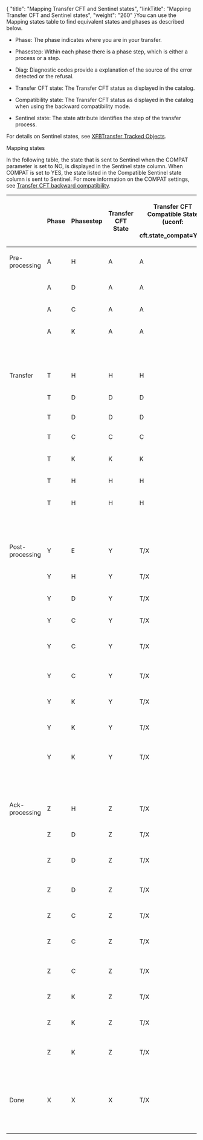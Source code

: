 {
    "title": "Mapping Transfer CFT and Sentinel states",
    "linkTitle": "Mapping Transfer CFT and Sentinel states",
    "weight": "260"
}You can use the Mapping states table to find equivalent states and phases as described below.

-   Phase: The phase indicates where you are in your transfer.
-   Phasestep: Within each phase there is a phase step, which is either a process or a step.
-   Diag: Diagnostic codes provide a explanation of the source of the error detected or the refusal.
-   Transfer CFT state: The Transfer CFT status as displayed in the catalog.
-   Compatibility state: The Transfer CFT status as displayed in the catalog when using the backward compatibility mode.
-   Sentinel state: The state attribute identifies the step of the transfer process.

For details on Sentinel states, see [XFBTransfer Tracked Objects](xfbtransfer.htm).

Mapping states

In the following table, the state that is sent to Sentinel when the COMPAT parameter is set to NO, is displayed in the Sentinel state column. When COMPAT is set to YES, the state listed in the Compatible Sentinel state column is sent to Sentinel. For more information on the COMPAT settings, see [Transfer CFT backward compatibility](../../../concepts/phase_and_phasestep/processing_compatability).

<table cellspacing="0">
   <col/>
   <col/>
   <col/>
   <col/>
   <col/>
   <col/>
   <col/>
   <col/>
   <col/>
   <thead>
      <tr>
         <th>
            <p> </p>
</th>
         <th>
            <p>Phase</p>
</th>
         <th>
            <p>Phasestep</p>
</th>
         <th>
            <p>Transfer CFT State</p>
</th>
         <th>
            <p>Transfer CFT Compatible State (uconf:</p>
            <p>cft.state_compat=Yes)</p>
</th>
         <th>
            <p>Diagi</p>
</th>
         <th>
            <p>Acked</p>
</th>
         <th>
            <p>Sentinel </p>
            <p>State</p>
</th>
         <th>
            <p>Compatible Sentinel State (uconf:</p>
            <p>cft.state_compat=Yes)</p>
</th>
      </tr>
   </thead>
   <tbody>
      <tr>
         <td>
            <p>Pre-processing</p>
         </td>
         <td>
            <p>A</p>
         </td>
         <td>
            <p>H</p>
         </td>
         <td>
            <p>A</p>
         </td>
         <td>
            <p>A</p>
         </td>
         <td>
            <p>0</p>
         </td>
         <td>
            <p> </p>
         </td>
         <td>
            <p>PRE_PROC</p>
         </td>
         <td>
            <p>AVAILABLE</p>
         </td>
      </tr>
      <tr>
         <td>
            <p> </p>
         </td>
         <td>
            <p>A</p>
         </td>
         <td>
            <p>D</p>
         </td>
         <td>
            <p>A</p>
         </td>
         <td>
            <p>A</p>
         </td>
         <td>
            <p> </p>
         </td>
         <td>
            <p> </p>
         </td>
         <td>
            <p>PRE_PROC</p>
         </td>
         <td>
            <p>TO_EXECUTE</p>
         </td>
      </tr>
      <tr>
         <td>
            <p> </p>
         </td>
         <td>
            <p>A</p>
         </td>
         <td>
            <p>C</p>
         </td>
         <td>
            <p>A</p>
         </td>
         <td>
            <p>A</p>
         </td>
         <td>
            <p> </p>
         </td>
         <td>
            <p> </p>
         </td>
         <td>
            <p>PRE_PROC</p>
         </td>
         <td>
            <p>TO_EXECUTE</p>
         </td>
      </tr>
      <tr>
         <td>
            <p> </p>
         </td>
         <td>
            <p>A</p>
         </td>
         <td>
            <p>K</p>
         </td>
         <td>
            <p>A</p>
         </td>
         <td>
            <p>A</p>
         </td>
         <td>
            <p>121</p>
         </td>
         <td>
            <p> </p>
         </td>
         <td>
            <p>PRE_PROC_ABORT</p>
         </td>
         <td>
            <p>CANCELED</p>
         </td>
      </tr>
      <tr>
         <td>
            <p> </p>
         </td>
         <td>
            <p> </p>
         </td>
         <td>
            <p> </p>
         </td>
         <td>
            <p> </p>
         </td>
         <td>
            <p> </p>
         </td>
         <td>
            <p> </p>
         </td>
         <td>
            <p> </p>
         </td>
         <td>
            <p> </p>
         </td>
         <td>
            <p> </p>
         </td>
      </tr>
      <tr>
         <td>
            <p>Transfer</p>
         </td>
         <td>
            <p>T</p>
         </td>
         <td>
            <p>H</p>
         </td>
         <td>
            <p>H</p>
         </td>
         <td>
            <p>H</p>
         </td>
         <td>
            <p>0</p>
         </td>
         <td>
            <p> </p>
         </td>
         <td>
            <p>AVAILABLE</p>
         </td>
         <td>
            <p>AVAILABLE</p>
         </td>
      </tr>
      <tr>
         <td>
            <p> </p>
         </td>
         <td>
            <p>T</p>
         </td>
         <td>
            <p>D</p>
         </td>
         <td>
            <p>D</p>
         </td>
         <td>
            <p>D</p>
         </td>
         <td>
            <p> </p>
         </td>
         <td>
            <p> </p>
         </td>
         <td>
            <p>TO_EXECUTE</p>
         </td>
         <td>
            <p>TO_EXECUTE</p>
         </td>
      </tr>
      <tr>
         <td>          </td>
         <td>T         </td>
         <td>D         </td>
         <td>D         </td>
         <td>D         </td>
         <td>NOT = 0         </td>
         <td>          </td>
         <td>INTERRUPTED         </td>
         <td>INTERRUPTED         </td>
      </tr>
      <tr>
         <td>
            <p> </p>
         </td>
         <td>
            <p>T</p>
         </td>
         <td>
            <p>C</p>
         </td>
         <td>
            <p>C</p>
         </td>
         <td>
            <p>C</p>
         </td>
         <td>
            <p> </p>
         </td>
         <td>
            <p> </p>
         </td>
         <td>
            <p>SENDING/RECEIVING</p>
         </td>
         <td>
            <p>SENDING/RECEIVING</p>
         </td>
      </tr>
      <tr>
         <td>
            <p> </p>
         </td>
         <td>
            <p>T</p>
         </td>
         <td>
            <p>K</p>
         </td>
         <td>
            <p>K</p>
         </td>
         <td>
            <p>K</p>
         </td>
         <td>
            <p> </p>
         </td>
         <td>
            <p> </p>
         </td>
         <td>
            <p>CANCELED</p>
         </td>
         <td>
            <p>CANCELED</p>
         </td>
      </tr>
      <tr>
         <td>
            <p> </p>
         </td>
         <td>
            <p>T</p>
         </td>
         <td>
            <p>H</p>
         </td>
         <td>
            <p>H</p>
         </td>
         <td>
            <p>H</p>
         </td>
         <td>
            <p>121</p>
         </td>
         <td>
            <p> </p>
         </td>
         <td>
            <p>SUSPENDED</p>
         </td>
         <td>
            <p>SUSPENDED</p>
         </td>
      </tr>
      <tr>
         <td>
            <p> </p>
         </td>
         <td>
            <p>T</p>
         </td>
         <td>
            <p>H</p>
         </td>
         <td>
            <p>H</p>
         </td>
         <td>
            <p>H</p>
         </td>
         <td>
            <p>621</p>
         </td>
         <td>
            <p> </p>
         </td>
         <td>
            <p>INTERRUPTED</p>
         </td>
         <td>
            <p>INTERRUPTED</p>
         </td>
      </tr>
      <tr>
         <td>
            <p> </p>
         </td>
         <td>
            <p> </p>
         </td>
         <td>
            <p> </p>
         </td>
         <td>
            <p> </p>
         </td>
         <td>
            <p> </p>
         </td>
         <td>
            <p> </p>
         </td>
         <td>
            <p> </p>
         </td>
         <td>
            <p> </p>
         </td>
         <td>
            <p> </p>
         </td>
      </tr>
      <tr>
         <td>
            <p>Post-processing</p>
         </td>
         <td>
            <p>Y</p>
         </td>
         <td>
            <p>E</p>
         </td>
         <td>
            <p>Y</p>
         </td>
         <td>
            <p>T/X</p>
         </td>
         <td>
            <p> </p>
         </td>
         <td>
            <p> </p>
         </td>
         <td>
            <p>POST_PROC</p>
         </td>
         <td>
            <p>SENT/RECEIVED</p>
         </td>
      </tr>
      <tr>
         <td>
            <p> </p>
         </td>
         <td>
            <p>Y</p>
         </td>
         <td>
            <p>H</p>
         </td>
         <td>
            <p>Y</p>
         </td>
         <td>
            <p>T/X</p>
         </td>
         <td>
            <p> </p>
         </td>
         <td>
            <p> </p>
         </td>
         <td>
            <p>POST_PROC</p>
         </td>
         <td>
            <p>SENT/RECEIVED</p>
         </td>
      </tr>
      <tr>
         <td>
            <p> </p>
         </td>
         <td>
            <p>Y</p>
         </td>
         <td>
            <p>D</p>
         </td>
         <td>
            <p>Y</p>
         </td>
         <td>
            <p>T/X</p>
         </td>
         <td>
            <p> </p>
         </td>
         <td>
            <p> </p>
         </td>
         <td>
            <p>POST_PROC</p>
         </td>
         <td>
            <p>SENT/RECEIVED</p>
         </td>
      </tr>
      <tr>
         <td>
            <p> </p>
         </td>
         <td>
            <p>Y</p>
         </td>
         <td>
            <p>C</p>
         </td>
         <td>
            <p>Y</p>
         </td>
         <td>
            <p>T/X</p>
         </td>
         <td>
            <p> </p>
         </td>
         <td>
            <p> </p>
         </td>
         <td>
            <p>POST_PROC</p>
         </td>
         <td>
            <p>SENT/RECEIVED</p>
         </td>
      </tr>
      <tr>
         <td>
            <p> </p>
         </td>
         <td>
            <p>Y</p>
         </td>
         <td>
            <p>C</p>
         </td>
         <td>
            <p>Y</p>
         </td>
         <td>
            <p>T/X</p>
         </td>
         <td>
            <p> </p>
         </td>
         <td>
            <p>A</p>
         </td>
         <td>
            <p>POST_PROC</p>
         </td>
         <td>
            <p>ENDED-TO-ACK/ACKED</p>
         </td>
      </tr>
      <tr>
         <td>
            <p> </p>
         </td>
         <td>
            <p>Y</p>
         </td>
         <td>
            <p>C</p>
         </td>
         <td>
            <p>Y</p>
         </td>
         <td>
            <p>T/X</p>
         </td>
         <td>
            <p> </p>
         </td>
         <td>
            <p>N</p>
         </td>
         <td>
            <p>POST_PROC</p>
         </td>
         <td>
            <p>ENDED-TO-NACK/NACKED</p>
         </td>
      </tr>
      <tr>
         <td>
            <p> </p>
         </td>
         <td>
            <p>Y</p>
         </td>
         <td>
            <p>K</p>
         </td>
         <td>
            <p>Y</p>
         </td>
         <td>
            <p>T/X</p>
         </td>
         <td>
            <p> </p>
         </td>
         <td>
            <p> </p>
         </td>
         <td>
            <p>POST_PROC_ABORT</p>
         </td>
         <td>
            <p>SENT/RECEIVED</p>
         </td>
      </tr>
      <tr>
         <td>
            <p> </p>
         </td>
         <td>
            <p>Y</p>
         </td>
         <td>
            <p>K</p>
         </td>
         <td>
            <p>Y</p>
         </td>
         <td>
            <p>T/X</p>
         </td>
         <td>
            <p> </p>
         </td>
         <td>
            <p>A</p>
         </td>
         <td>
            <p>POST_PROC_ABORT</p>
         </td>
         <td>
            <p>ENDED-TO-ACK/ACKED</p>
         </td>
      </tr>
      <tr>
         <td>
            <p> </p>
         </td>
         <td>
            <p>Y</p>
         </td>
         <td>
            <p>K</p>
         </td>
         <td>
            <p>Y</p>
         </td>
         <td>
            <p>T/X</p>
         </td>
         <td>
            <p> </p>
         </td>
         <td>
            <p>N</p>
         </td>
         <td>
            <p>POST_PROC_ABORT</p>
         </td>
         <td>
            <p>ENDED-TO-NACK/NACKED</p>
         </td>
      </tr>
      <tr>
         <td>
            <p> </p>
         </td>
         <td>
            <p> </p>
         </td>
         <td>
            <p> </p>
         </td>
         <td>
            <p> </p>
         </td>
         <td>
            <p> </p>
         </td>
         <td>
            <p> </p>
         </td>
         <td>
            <p> </p>
         </td>
         <td>
            <p> </p>
         </td>
         <td>
            <p> </p>
         </td>
      </tr>
      <tr>
         <td>
            <p>Ack-processing</p>
         </td>
         <td>
            <p>Z</p>
         </td>
         <td>
            <p>H</p>
         </td>
         <td>
            <p>Z</p>
         </td>
         <td>
            <p>T/X</p>
         </td>
         <td>
            <p> </p>
         </td>
         <td>
            <p> </p>
         </td>
         <td>
            <p>ACK_EXPECTED</p>
         </td>
         <td>
            <p>SENT/RECEIVED</p>
         </td>
      </tr>
      <tr>
         <td>
            <p> </p>
         </td>
         <td>
            <p>Z</p>
         </td>
         <td>
            <p>D</p>
         </td>
         <td>
            <p>Z</p>
         </td>
         <td>
            <p>T/X</p>
         </td>
         <td>
            <p> </p>
         </td>
         <td>
            <p> </p>
         </td>
         <td>
            <p>POST_PROC_ACK</p>
         </td>
         <td>
            <p>SENT/RECEIVED</p>
         </td>
      </tr>
      <tr>
         <td>
            <p> </p>
         </td>
         <td>
            <p>Z</p>
         </td>
         <td>
            <p>D</p>
         </td>
         <td>
            <p>Z</p>
         </td>
         <td>
            <p>T/X</p>
         </td>
         <td>
            <p> </p>
         </td>
         <td>
            <p>A</p>
         </td>
         <td>
            <p>ENDED-TO-ACK/ACKED</p>
         </td>
         <td>
            <p>ENDED-TO-ACK/ACKED</p>
         </td>
      </tr>
      <tr>
         <td>
            <p> </p>
         </td>
         <td>
            <p>Z</p>
         </td>
         <td>
            <p>D</p>
         </td>
         <td>
            <p>Z</p>
         </td>
         <td>
            <p>T/X</p>
         </td>
         <td>
            <p> </p>
         </td>
         <td>
            <p>N</p>
         </td>
         <td>
            <p>ENDED-TO-NACK/NACKED</p>
         </td>
         <td>
            <p>ENDED-TO-NACK/NACKED</p>
         </td>
      </tr>
      <tr>
         <td>
            <p> </p>
         </td>
         <td>
            <p>Z</p>
         </td>
         <td>
            <p>C</p>
         </td>
         <td>
            <p>Z</p>
         </td>
         <td>
            <p>T/X</p>
         </td>
         <td>
            <p> </p>
         </td>
         <td>
            <p> </p>
         </td>
         <td>
            <p>POST_PROC_ACK</p>
         </td>
         <td>
            <p>SENT/RECEIVED</p>
         </td>
      </tr>
      <tr>
         <td>
            <p> </p>
         </td>
         <td>
            <p>Z</p>
         </td>
         <td>
            <p>C</p>
         </td>
         <td>
            <p>Z</p>
         </td>
         <td>
            <p>T/X</p>
         </td>
         <td>
            <p> </p>
         </td>
         <td>
            <p>A</p>
         </td>
         <td>
            <p>POST_PROC_ACK</p>
         </td>
         <td>
            <p>ENDED-TO-ACK/ACKED</p>
         </td>
      </tr>
      <tr>
         <td>
            <p> </p>
         </td>
         <td>
            <p>Z</p>
         </td>
         <td>
            <p>C</p>
         </td>
         <td>
            <p>Z</p>
         </td>
         <td>
            <p>T/X</p>
         </td>
         <td>
            <p> </p>
         </td>
         <td>
            <p>N</p>
         </td>
         <td>
            <p>POST_PROC_ACK</p>
         </td>
         <td>
            <p>ENDED-TO-NACK/NACKED</p>
         </td>
      </tr>
      <tr>
         <td>
            <p> </p>
         </td>
         <td>
            <p>Z</p>
         </td>
         <td>
            <p>K</p>
         </td>
         <td>
            <p>Z</p>
         </td>
         <td>
            <p>T/X</p>
         </td>
         <td>
            <p> </p>
         </td>
         <td>
            <p> </p>
         </td>
         <td>
            <p>POST_PROC_ACK_ABORT</p>
         </td>
         <td>
            <p>SENT/RECEIVED</p>
         </td>
      </tr>
      <tr>
         <td>
            <p> </p>
         </td>
         <td>
            <p>Z</p>
         </td>
         <td>
            <p>K</p>
         </td>
         <td>
            <p>Z</p>
         </td>
         <td>
            <p>T/X</p>
         </td>
         <td>
            <p> </p>
         </td>
         <td>
            <p>A</p>
         </td>
         <td>
            <p>POST_PROC_ACK_ABORT</p>
         </td>
         <td>
            <p>ENDED-TO-ACK/ACKED</p>
         </td>
      </tr>
      <tr>
         <td>
            <p> </p>
         </td>
         <td>
            <p>Z</p>
         </td>
         <td>
            <p>K</p>
         </td>
         <td>
            <p>Z</p>
         </td>
         <td>
            <p>T/X</p>
         </td>
         <td>
            <p> </p>
         </td>
         <td>
            <p>N</p>
         </td>
         <td>
            <p>POST_PROC_ACK_ABORT</p>
         </td>
         <td>
            <p>ENDED-TO-NACK/NACKED</p>
         </td>
      </tr>
      <tr>
         <td>
            <p> </p>
         </td>
         <td>
            <p> </p>
         </td>
         <td>
            <p> </p>
         </td>
         <td>
            <p> </p>
         </td>
         <td>
            <p> </p>
         </td>
         <td>
            <p> </p>
         </td>
         <td>
            <p> </p>
         </td>
         <td>
            <p> </p>
         </td>
         <td>
            <p> </p>
         </td>
      </tr>
      <tr>
         <td>
            <p>Done</p>
         </td>
         <td>
            <p>X</p>
         </td>
         <td>
            <p>X</p>
         </td>
         <td>
            <p>X</p>
         </td>
         <td>
            <p>T/X</p>
         </td>
         <td>
            <p> </p>
         </td>
         <td>
            <p> </p>
         </td>
         <td>
            <p>COMPLETED</p>
         </td>
         <td>
            <p>CONSUMED</p>
         </td>
      </tr>
      <tr>
         <td>
            <p> </p>
         </td>
         <td>
            <p> </p>
         </td>
         <td>
            <p> </p>
         </td>
         <td>
            <p> </p>
         </td>
         <td>
            <p> </p>
         </td>
         <td>
            <p> </p>
         </td>
         <td>
            <p> </p>
         </td>
         <td>
            <p> </p>
         </td>
         <td>
            <p> </p>
         </td>
      </tr>
   </tbody>
</table>
